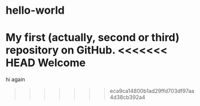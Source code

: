 # hello-world
My first (actually, second or third) repository on GitHub.
<<<<<<< HEAD
Welcome
=======
hi again
>>>>>>> eca9ca14800b1ad29ffd703df97aa4d38cb392a4
